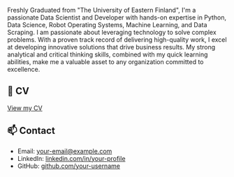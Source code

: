 Freshly Graduated from "The University of Eastern Finland", I'm a passionate Data Scientist and Developer with hands-on expertise in Python, Data Science, Robot Operating Systems, Machine Learning, and Data Scraping. I am passionate about leveraging technology to solve complex problems. With a proven track record of delivering high-quality work, I excel at developing innovative solutions that drive business results. My strong analytical and critical thinking skills, combined with my quick learning abilities, make me a valuable asset to any organization committed to excellence.

## 📄 CV
[View my CV](https://docs.google.com/document/d/1YQum5qcVeTALq_QXy1pT1koUOIklctKp1BZ1v-7R0tI/edit?usp=sharing)

## 📫 Contact
- Email: [your-email@example.com](fahad.mahmood.ds@gmail.com)
- LinkedIn: [linkedin.com/in/your-profile](https://linkedin.com/in/fahadmahmood43)
- GitHub: [github.com/your-username](https://github.com/iamfahad43)
